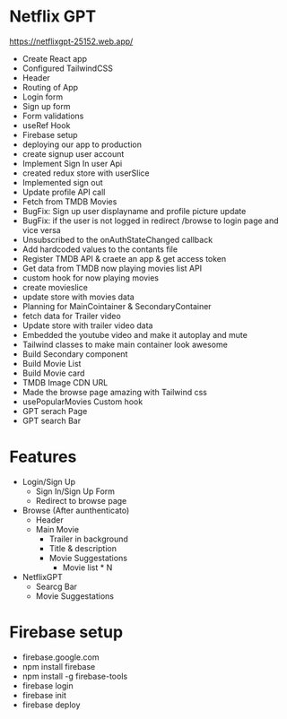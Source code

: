 # Netflix GPT
https://netflixgpt-25152.web.app/

- Create React app
- Configured TailwindCSS
- Header
- Routing of App
- Login form
- Sign up form
- Form validations
- useRef Hook
- Firebase setup
- deploying our app to production
- create signup user account
- Implement Sign In user Api
- created redux store with userSlice
- Implemented sign out
- Update profile API call
- Fetch from TMDB Movies
- BugFix: Sign up user displayname and profile picture update
- BugFix: if the user is not logged in redirect /browse to login page and vice versa
- Unsubscribed to the onAuthStateChanged callback
- Add hardcoded values to the contants file
- Register TMDB API & craete an app & get access token
- Get data from TMDB now playing movies list API
- custom hook for now playing movies
- create movieslice
- update store with movies data
- Planning for MainCointainer & SecondaryContainer
- fetch data for Trailer video
- Update store  with trailer video data
- Embedded the youtube video and make it autoplay and mute
- Tailwind classes to make main container look awesome 
- Build Secondary component
- Build Movie List
- Build Movie card
- TMDB Image CDN URL
- Made the browse page amazing with Tailwind css
- usePopularMovies Custom hook
- GPT serach Page
- GPT search Bar  




# Features

- Login/Sign Up 
  - Sign In/Sign Up Form
  - Redirect to browse page
- Browse (After aunthenticato)
  - Header
  - Main Movie
    - Trailer in background
    - Title & description
    - Movie Suggestations
      - Movie list * N
- NetflixGPT
  - Searcg Bar
  - Movie Suggestations

# Firebase setup

- firebase.google.com
- npm install firebase
- npm install -g firebase-tools
- firebase login
- firebase init
- firebase deploy
